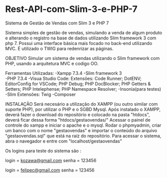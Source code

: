 # Rest-API-com-Slim-3-e-PHP-7
Sistema de Gestão de Vendas com Slim 3 e PHP 7

Sistema simples de gestão de vendas, simulando a venda de algum produto e alterando o registro na base de dados utilizando Slim framework 3
com php 7. Possui uma interface básica mais focado no back-end utilizando MVC. É utilizado o TWIG para redenrizar as páginas.

OBJETIVO
Simular um sistema de vendas utilizando o Slim framework com PHP, usando a arquitetura MVC e codigo OO.

Ferramentas Utilizadas:
 -Xampp 7.3.4
 -Slim framework 3      
 -PHP 7.3.4
 -Visua Studio Code: Extensões:
      Code Runner;
      DotENV;
      EditorConfig for VSCode;
      PHP Debug;
      PHP DocBlocker;
      PHP Getters & Setters;
      PHP Intelephense;
      PHP Namespace Resolver;
-Insonia(para testes)
-Slim Extensões:
      Twig
-Composer


INSTALAÇÃO 
Será necesário a utilização do XAMPP (ou outro similar com suporte PHP), por utilizar o PHP e o SGBD Mysql.
Após instalado o XAMPP, deverá fazer o download do repositório e colocado na pasta "htdocs", deverá ficar dessa forma "htdocs/gestaovendas/"
Acessar o painel de controle do xampp e iniciar o apache e o mysql.
Rodar o phpmyadmin, criar um banco com o nome "gestaovendas" e importar o conteúdo do arquivo "gestaovendas.sql" que está na raíz do repositório.
Para acessar o sistema, abra o navegador e entre com "localhost/gestaovendas"

Os logins para teste do sistema são :  

login = kozawa@gmail.com
senha = 123456

login = felipec@gmail.com
senha = 123456



      
      
